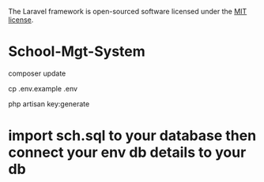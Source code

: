 
The Laravel framework is open-sourced software licensed under the [MIT license](https://opensource.org/licenses/MIT).
# School-Mgt-System

composer update 

cp .env.example .env

php artisan key:generate

# import sch.sql to your database then connect your env db details to your db